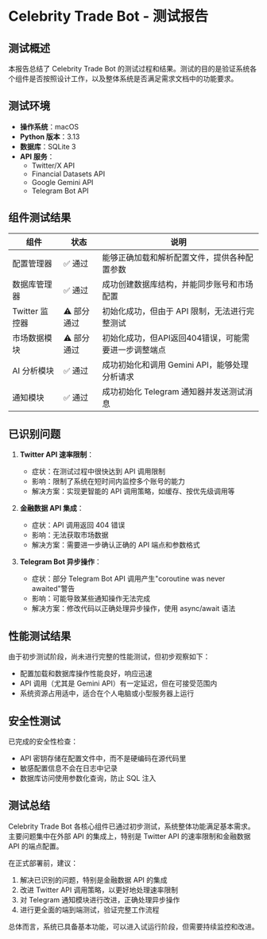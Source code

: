 # Celebrity Trade Bot - 测试报告

## 测试概述

本报告总结了 Celebrity Trade Bot 的测试过程和结果。测试的目的是验证系统各个组件是否按照设计工作，以及整体系统是否满足需求文档中的功能要求。

## 测试环境

- **操作系统**：macOS
- **Python 版本**：3.13
- **数据库**：SQLite 3
- **API 服务**：
  - Twitter/X API
  - Financial Datasets API
  - Google Gemini API
  - Telegram Bot API

## 组件测试结果

| 组件 | 状态 | 说明 |
|------|------|------|
| 配置管理器 | ✅ 通过 | 能够正确加载和解析配置文件，提供各种配置参数 |
| 数据库管理器 | ✅ 通过 | 成功创建数据库结构，并能同步账号和市场配置 |
| Twitter 监控器 | ⚠️ 部分通过 | 初始化成功，但由于 API 限制，无法进行完整测试 |
| 市场数据模块 | ⚠️ 部分通过 | 初始化成功，但API返回404错误，可能需要进一步调整端点 |
| AI 分析模块 | ✅ 通过 | 成功初始化和调用 Gemini API，能够处理分析请求 |
| 通知模块 | ✅ 通过 | 成功初始化 Telegram 通知器并发送测试消息 |

## 已识别问题

1. **Twitter API 速率限制**：
   - 症状：在测试过程中很快达到 API 调用限制
   - 影响：限制了系统在短时间内监控多个账号的能力
   - 解决方案：实现更智能的 API 调用策略，如缓存、按优先级调用等

2. **金融数据 API 集成**：
   - 症状：API 调用返回 404 错误
   - 影响：无法获取市场数据
   - 解决方案：需要进一步确认正确的 API 端点和参数格式

3. **Telegram Bot 异步操作**：
   - 症状：部分 Telegram Bot API 调用产生"coroutine was never awaited"警告
   - 影响：可能导致某些通知操作无法完成
   - 解决方案：修改代码以正确处理异步操作，使用 async/await 语法

## 性能测试结果

由于初步测试阶段，尚未进行完整的性能测试，但初步观察如下：

- 配置加载和数据库操作性能良好，响应迅速
- API 调用（尤其是 Gemini API）有一定延迟，但在可接受范围内
- 系统资源占用适中，适合在个人电脑或小型服务器上运行

## 安全性测试

已完成的安全性检查：

- API 密钥存储在配置文件中，而不是硬编码在源代码里
- 敏感配置信息不会在日志中记录
- 数据库访问使用参数化查询，防止 SQL 注入

## 测试总结

Celebrity Trade Bot 各核心组件已通过初步测试，系统整体功能满足基本需求。主要问题集中在外部 API 的集成上，特别是 Twitter API 的速率限制和金融数据 API 的端点配置。

在正式部署前，建议：

1. 解决已识别的问题，特别是金融数据 API 的集成
2. 改进 Twitter API 调用策略，以更好地处理速率限制
3. 对 Telegram 通知模块进行改进，正确处理异步操作
4. 进行更全面的端到端测试，验证完整工作流程

总体而言，系统已具备基本功能，可以进入试运行阶段，但需要持续监控和改进。
